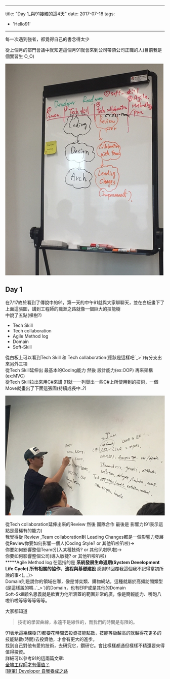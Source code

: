 
---
title: "Day 1_與91接觸的這4天"
date: 2017-07-18
tags: 
  - 'Hello91'
---

每一次遇到強者，都覺得自己的書念得太少

從上個月的部門會議中就知道這個月91就會來到公司帶領公司正職的人(目前我是個實習生 O\_O)

![](/img/2017-230008/1500387075_17811.png)

Day 1
-----

  
在7/17終於看到了傳說中的91，第一天的中午91就與大家聊聊天，並在白板畫下了上面這張圖，講到工程師的職涯之路就像一個巨大的技能樹  
中說了五點(棵樹?)

*   Tech Skill
*   Tech collaboration
*   Agile Method log
*   Domain
*   Soft-Skill

從白板上可以看到Tech Skill 和 Tech collaboration(應該是這樣吧ˊ\_>ˋ)有分支出來另外三項  
從Tech Skill延伸出 最基本的Coding能力 然後 設計能力(ex:OOP) 再來架構(ex:MVC)  
從Tech Skill拉出來用C#來講 91就一一列舉出一些C#上所使用到的技術，一個Move就畫出了下面這張圖(持續成長中..?)

![](/img/2017-230008/1500387859_03355.png)

從Tech collaboration延伸出來的Review 然後 團隊合作 最後是 影響力(91表示這點是最稀有的能力)  
我覺得從 Review ,Team collaboration到 Leading Changes都是一個影響力發展  
從Review你要如何影響一個人(Coding Style? or 其他叭啦叭啦)->  
你要如何影響整個Team(引入某種技術? or 其他叭啦叭啦)->  
你要如何影響整個公司(導入敏捷? or 其他叭啦叭啦)  
**\***Agile Method log 在這指的是 **系統發展生命週期(System Development Life Cycle) 所有相關的協作、流程與基礎建設** 感謝91回覆我這個我不記得當初所說的事<(\_ \_)>  
Domain則是說你的領域在哪，像是博奕類、購物網站，這種就屬於高頻訪問類型(是這樣說的嗎..ˊ\_>ˋ)的Domain，也有ERP或是其他的Domain  
Soft-Skill顧名思義就是軟實力他所涵蓋的範圍非常的廣，像是簡報能力、嘴砲八啦叭啦等等等等等等。  
  
大家都知道

> 技術的學習曲線，永遠不是線性的，而我們的時間是有限的。

91表示這幾棵樹(?)都要花時間去投資技能點數，技能等級越高的就越得花更多的技能點數(時間)去投資他，才會有更大的進步。  
找到自己對他有愛的技術，去研究它，鑽研它。會比樣樣都通但樣樣不精還要來得值得投資。  
詳細可以參考91的這兩篇文章:  
[全端工程師才有價值？](https://dotblogs.com.tw/hatelove/2017/02/06/investing-your-time-to-produce-synergies)  
[\[隨筆\] Developer 自我養成之路](https://dotblogs.com.tw/hatelove/2016/05/24/181324)